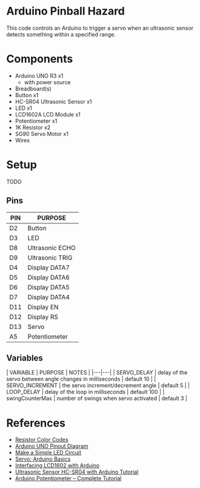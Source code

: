 # Arduino Pinball Hazard
This code controls an Arduino to trigger a servo when an ultrasonic sensor detects something within a specified range.

# Components
- Arduino UNO R3 x1  
  - with power source  
- Breadboard(s)  
- Button x1  
- HC-SR04 Ultrasonic Sensor x1  
- LED x1  
- LCD1602A LCD Module x1  
- Potentiometer x1  
- 1K Resistor x2  
- SG90 Servo Motor x1  
- Wires  

# Setup
TODO

## Pins
| PIN | PURPOSE |
|---|---|
| D2 | Button |
| D3 | LED |
| D8 | Ultrasonic ECHO |
| D9 | Ultrasonic TRIG |
| D4 | Display DATA7 |
| D5 | Display DATA6 |
| D6 | Display DATA5 |
| D7 | Display DATA4 |
| D11 | Display EN |
| D12 | Display RS |
| D13 | Servo |
| A5 | Potentiometer |

## Variables
| VARIABLE | PURPOSE | NOTES |
|---|---|
| SERVO_DELAY | delay of the servo between angle changes in milliseconds | default 10 |
| SERVO_INCREMENT | the servo increment/decrement angle | default 5 |
| LOOP_DELAY | delay of the loop in milliseconds |  default 100 |
| swingCounterMax | number of swings when servo activated |  default 3 |

# References
- [Resistor Color Codes](https://www.arrow.com/en/research-and-events/articles/resistor-color-code)
- [Arduino UNO Pinout Diagram]( https://images.prismic.io/circuito/8e3a980f0f964cc539b4cbbba2654bb660db6f52_arduino-uno-pinout-diagram.png?auto=compress,format)
- [Make a Simple LED Circuit](https://create.arduino.cc/projecthub/rowan07/make-a-simple-led-circuit-ce8308)
- [Servo: Arduino Basics](https://create.arduino.cc/projecthub/glowascii/servo-arduino-basics-cb9266)
- [Interfacing LCD1602 with Arduino](https://create.arduino.cc/projecthub/najad/interfacing-lcd1602-with-arduino-764ec4)
- [Ultrasonic Sensor HC-SR04 with Arduino Tutorial](https://create.arduino.cc/projecthub/abdularbi17/ultrasonic-sensor-hc-sr04-with-arduino-tutorial-327ff6)
- [Arduino Potentiometer – Complete Tutorial](https://roboticsbackend.com/arduino-potentiometer-complete-tutorial/)

&nbsp;